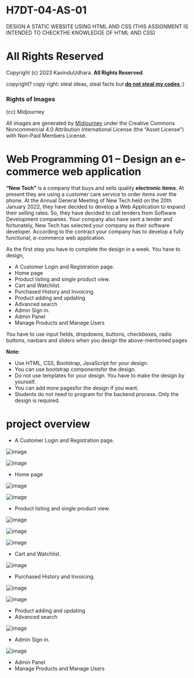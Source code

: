 # H7DT-04-AS-01
DESIGN A STATIC WEBSITE USING HTML AND CSS (THIS ASSIGNMENT IS INTENDED TO CHECKTHE KNOWLEDGE OF HTML AND CSS)

# All Rights Reserved
Copyright (c) 2023 KavinduUdhara. **All Rights Reserved**.

copyright? copy right: steal ideas, steal facts but <ins> **do not steal my codes** </ins> :) 

### Rights of Images
(cc) Midjourney

All images are generated by [Midjourney](https://midjourney.com/) under the Creative Commons Noncommercial 4.0 Attribution International License (the “Asset License”) with Non-Paid Members License.

# Web Programming 01 – Design an e-commerce web application
**“New Tech”** is a company that buys and sells quality **electronic items**. At present they are using
a customer care service to order items over the phone. At the Annual General Meeting of New
Tech held on the 20th January 2022, they have decided to develop a Web Application to expand
their selling rates. So, they have decided to call tenders from Software Development
companies. Your company also have sent a tender and fortunately, New Tech has selected your
company as their software developer. According to the contract your company has to develop a
fully functional, e-commerce web application.


As the first step you have to complete the design in a week.
You have to design,

- A Customer Login and Registration page.
- Home page
- Product listing and single product view.
- Cart and Watchlist.
- Purchased History and Invoicing.
- Product adding and updating
- Advanced search
- Admin Sign in.
- Admin Panel
- Manage Products and Manage Users

You have to use input fields, dropdowns, buttons, checkboxes, radio buttons, navbars and
sliders when you design the above-mentioned pages

**Note:**
- Use HTML, CSS, Bootstrap, JavaScript for your design.
- You can use bootstrap componentsfor the design.
- Do not use templates for your design. You have to make the design by yourself.
- You can add more pagesfor the design if you want.
- Students do not need to program for the backend process. Only the design is required.

# project overview
- A Customer Login and Registration page.

![image](https://user-images.githubusercontent.com/88233364/211211630-a1027418-cb3a-4af8-87ed-3042c5b49df3.png)

![image](https://user-images.githubusercontent.com/88233364/211211784-0fbc8cae-3fb8-4d68-b796-f52c49b7a1e6.png)

- Home page

![image](https://user-images.githubusercontent.com/88233364/211211813-34feb0ee-ef4a-40a0-a9bb-0323f704906e.png)

![image](https://user-images.githubusercontent.com/88233364/211211850-d8980f4f-2842-4de4-b2c3-07f309858039.png)

- Product listing and single product view.

![image](https://user-images.githubusercontent.com/88233364/211211875-9c860e8b-43ba-418c-be10-987909d0718a.png)

![image](https://user-images.githubusercontent.com/88233364/211281840-3d9cedf7-7e50-4354-a6f6-58c6c9e023a8.png)

![image](https://user-images.githubusercontent.com/88233364/211282019-7df5e99a-2790-4dfa-88a1-3de302eeb803.png)


- Cart and Watchlist.

![image](https://user-images.githubusercontent.com/88233364/211518963-e2f21327-0153-4b7a-8715-c2beb5cc9e58.png)

- Purchased History and Invoicing.

![image](https://user-images.githubusercontent.com/88233364/212533976-4bab176e-e3d7-4499-b105-588264c1a867.png)

![image](https://user-images.githubusercontent.com/88233364/212533991-d30d3089-251b-4fb5-9c65-53264b69d568.png)

- Product adding and updating
- Advanced search

![image](https://user-images.githubusercontent.com/88233364/212534028-8ba3e3ca-f415-43f3-b896-b1112be43e00.png)

- Admin Sign in.

![image](https://user-images.githubusercontent.com/88233364/212535281-ab490d9b-b8ac-49b4-998c-3c55fc38804e.png)

- Admin Panel
- Manage Products and Manage Users
